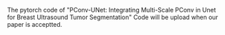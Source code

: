 The pytorch code of "PConv-UNet: Integrating Multi-Scale PConv in Unet for Breast Ultrasound Tumor Segmentation" Code will be upload when our paper is acceptted.
